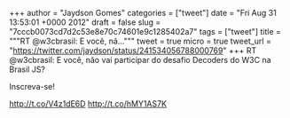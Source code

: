 
+++
author = "Jaydson Gomes"
categories = ["tweet"]
date = "Fri Aug 31 13:53:01 +0000 2012"
draft = false
slug = "7cccb0073cd7d2c53e8e70c74601e9c1285402a7"
tags = ["tweet"]
title = """RT @w3cbrasil: E você, nã..."""
tweet = true
micro = true
tweet_url = "https://twitter.com/jaydson/status/241534056788000769"
+++
RT @w3cbrasil: E você, não vai participar do desafio Decoders do W3C na Brasil JS?

Inscreva-se!

http://t.co/V4z1dE6D http://t.co/hMY1AS7K
